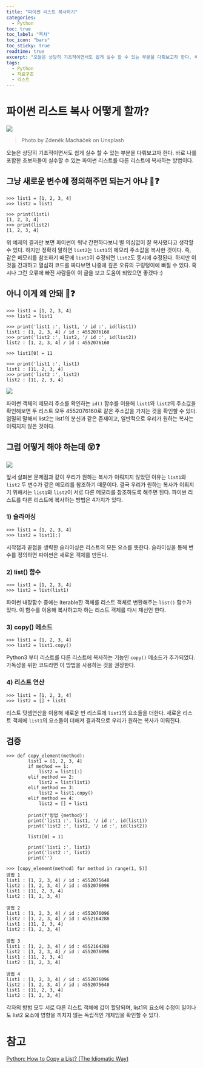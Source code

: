 ```yaml
---
title: "파이썬 리스트 복사하기"
categories: 
  - Python
toc: true
toc_label: "목차"
toc_icon: "bars"
toc_sticky: true
readtime: true
excerpt: "오늘은 상당히 기초적이면서도 쉽게 실수 할 수 있는 부분을 다뤄보고자 한다. 바로 나를 포함한 초보자들이 실수할 수 있는 파이썬 리스트를 다른 리스트에 복사하는 방법에 대해 소개한다."
tags:
  - Python
  - 자료구조
  - 리스트
---
```


# 파이썬 리스트 복사 어떻게 할까?
![](https://user-images.githubusercontent.com/60086878/103172222-58ad2000-4895-11eb-8b48-af1a20a62d1d.png)
>Photo by Zdeněk Macháček on Unsplash

오늘은 상당히 기초적이면서도 쉽게 실수 할 수 있는 부분을 다뤄보고자 한다. 바로 나를 포함한 초보자들이 실수할 수 있는 파이썬 리스트를 다른 리스트에 복사하는 방법이다.

## 그냥 새로운 변수에 정의해주면 되는거 아냐 🤔❓

```
>>> list1 = [1, 2, 3, 4]
>>> list2 = list1

>>> print(list1)
[1, 2, 3, 4]
>>> print(list2)
[1, 2, 3, 4]
```

위 예제의 결과만 보면 파이썬이 워낙 간편하다보니 별 의심없이 잘 복사됐다고 생각할 수 있다. 하지만 정확히 말하면 `list2`는 `list1`의 메모리 주소값을 복사한 것이다. 즉, 같은 메모리를 참조하기 때문에 `list1`이 수정되면 `list2`도 동시에 수정된다. 하지만 이것을 간과하고 열심히 코드를 짜다보면 나중에 깊은 오류의 구렁텅이에 빠질 수 있다. 혹시나 그런 오류에 빠진 사람들이 이 글을 보고 도움이 되었으면 좋겠다 :)

## 아니 이게 왜 안돼 🐥❓

```
>>> list1 = [1, 2, 3, 4]
>>> list2 = list1

>>> print('list1 :', list1, '/ id :', id(list1))
list1 : [1, 2, 3, 4] / id : 4552076160
>>> print('list2 :', list2, '/ id :', id(list2))
list2 : [1, 2, 3, 4] / id : 4552076160

>>> list1[0] = 11

>>> print('list1 :', list1)
list1 : [11, 2, 3, 4] 
>>> print('list2 :', list2)
list2 : [11, 2, 3, 4]
```
![](https://user-images.githubusercontent.com/60086878/103172728-cad33400-4898-11eb-9756-85ffe931a999.png)

파이썬 객체의 메모리 주소를 확인하는 `id()` 함수를 이용해 `list1`와 `list2`의 주소값을 확인해보면 두 리스트 모두 4552076160로 같은 주소값을 가지는 것을 확인할 수 있다. 엄밀히 말해서 list2는 list1의 분신과 같은 존재이고, 일반적으로 우리가 원하는 복사는 이뤄지지 않은 것이다.

## 그럼 어떻게 해야 하는데 😲❓
![](https://user-images.githubusercontent.com/60086878/103172734-d4f53280-4898-11eb-8630-f6b9dd23b2ca.png)

앞서 살펴본 문제점과 같이 우리가 원하는 복사가 이뤄지지 않았던 이유는 `list1`와 `list2` 두 변수가 같은 메모리를 참조하기 때문이다. 결국 우리가 원하는 복사가 이뤄지기 위해서는 `list1`와 `list2`이 서로 다른 메모리를 참조하도록 해주면 된다. 파이썬 리스트를 다른 리스트에 복사하는 방법은 4가지가 있다.

### 1) 슬라이싱

```
>>> list1 = [1, 2, 3, 4]
>>> list2 = list1[:]
```

시작점과 끝점을 생략한 슬라이싱은 리스트의 모든 요소를 뜻한다. 슬라이싱을 통해 변수를 정의하면 파이썬은 새로운 객체를 만든다.

### 2) list() 함수 

```
>>> list1 = [1, 2, 3, 4]
>>> list2 = list(list1)
```

파이썬 내장함수 중에는 iterable한 객체를 리스트 객체로 변환해주는 `list()` 함수가 있다. 이 함수를 이용해 복사하고자 하는 리스트 객체를 다시 재선언 한다.

### 3) copy() 메소드

```
>>> list1 = [1, 2, 3, 4]
>>> list2 = list1.copy()
```

Python3 부터 리스트를 다른 리스트에 복사하는 기능인 `copy()` 메소드가 추가되었다. 가독성을 위한 코드라면 이 방법을 사용하는 것을 권장한다.

### 4) 리스트 연산

```
>>> list1 = [1, 2, 3, 4]
>>> list2 = [] + list1
```

리스트 덧셈연산을 이용해 새로운 빈 리스트에 `list1`의 요소들을 더한다. 새로운 리스트 객체에 `list1`의 요소들이 더해져 결과적으로 우리가 원하는 복사가 이뤄진다.

## 검증

```
>>> def copy_element(method):
        list1 = [1, 2, 3, 4]
        if method == 1:
            list2 = list1[:]
        elif method == 2:
            list2 = list(list1)
        elif method == 3:
            list2 = list1.copy()
        elif method == 4:
            list2 = [] + list1

        print(f'방법 {method}')
        print('list1 :', list1, '/ id :', id(list1))
        print('list2 :', list2, '/ id :', id(list2))

        list1[0] = 11

        print('list1 :', list1)
        print('list2 :', list2)
        print('')

>>> [copy_element(method) for method in range(1, 5)]
방법 1
list1 : [1, 2, 3, 4] / id : 4552075648
list2 : [1, 2, 3, 4] / id : 4552076096
list1 : [11, 2, 3, 4]
list2 : [1, 2, 3, 4]

방법 2
list1 : [1, 2, 3, 4] / id : 4552076096
list2 : [1, 2, 3, 4] / id : 4552164288
list1 : [11, 2, 3, 4]
list2 : [1, 2, 3, 4]

방법 3
list1 : [1, 2, 3, 4] / id : 4552164288
list2 : [1, 2, 3, 4] / id : 4552076096
list1 : [11, 2, 3, 4]
list2 : [1, 2, 3, 4]

방법 4
list1 : [1, 2, 3, 4] / id : 4552076096
list2 : [1, 2, 3, 4] / id : 4552075648
list1 : [11, 2, 3, 4]
list2 : [1, 2, 3, 4]
```

각자의 방법 모두 서로 다른 리스트 객체에 값이 할당되며, list1의 요소에 수정이 일어나도 list2 요소에 영향을 끼치지 않는 독립적인 개체임을 확인할 수 있다.

# 참고
[Python: How to Copy a List? (The Idiomatic Way)](https://www.afternerd.com/blog/python-copy-list/)